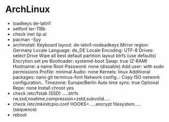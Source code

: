 # ArchLinux

- loadkeys de-latin1
- setfont ter-118b
- check inet (ip a)
- pacman -Syy
- archinstall:
    Keyboard layout:      de-latin1-nodeadkeys
    Mirror region:        Germany
    Locale Language:      de_DE
    Locale Encoding:      UTF-8
    Drives:
      select Drive
      Wipe all best default partition layout
      btrfs (use defaults)
    Encrytion             set pw
    Bootloader:           systemd-boot
    Swap:                 true (Z-RAM)
    Hostname:             a name
    Root-Password:        none (dissable)
    Add user:             with sudo permissions
    Profile:              minimal
    Audio:                none
    Kernels:              linux
    Additional packages:  nano git terminus-font
    Network config..:     Copy ISO network configuration..
    Timezone:             Europe/Berlin
    Auto time sync:       true
    Optional Repo:        none
      Install
      chroot              yes
- check /etc/fstab        (SSD)
    .....btrfs      rw,ssd,noatime,compression=zstd,subvolid.....
- check /etc/mkinitcpio.conf HOOKS=.....encrypt filesystem..... (sequence)
- reboot
